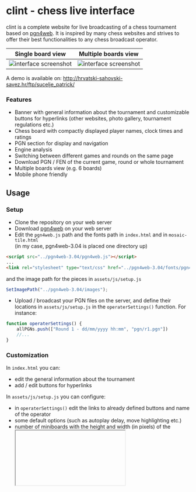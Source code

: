 # clint - chess live interface
clint is a complete website for live broadcasting of a chess tournament based on [pgn4web][2]. It is inspired by many chess websites and strives to offer their best functionalities to any chess broadcast operator.

Single board view | Multiple boards view
:---:|:---:
![interface screenshot][1a] | ![interface screenshot][1b]

A demo is available on: http://hrvatski-sahovski-savez.hr/ftp/sucelje_patrick/

### Features
* Banner with general information about the tournament and customizable buttons for hyperlinks (other websites, photo gallery, tournament regulations etc.) 
* Chess board with compactly displayed player names, clock times and ratings
* PGN section for display and navigation
* Engine analysis
* Switching between different games and rounds on the same page
* Download PGN / FEN of the current game, round or whole tournament
* Multiple boards view (e.g. 6 boards)
* Mobile phone friendly

## Usage
### Setup
* Clone the repository on your web server
* Download [pgn4web][2] on your web server
* Edit the `pgn4web.js` path and the fonts path in `index.html` and in `mosaic-tile.html`  
(in my case, pgn4web-3.04 is placed one directory up)
```html
<script src="../pgn4web-3.04/pgn4web.js"></script>
...
<link rel="stylesheet" type="text/css" href="../pgn4web-3.04/fonts/pgn4web-font-ChessSansUsual.css">
```
and the image path for the pieces in `assets/js/setup.js`
```javascript
SetImagePath("../pgn4web-3.04/images");
```

* Upload / broadcast your PGN files on the server, and define their locations in `assets/js/setup.js` in the `operaterSettings()` function. For instance:
```javascript
function operaterSettings() {
    allPGNs.push(["Round 1 - dd/mm/yyyy hh:mm", "pgn/r1.pgn"])
    //...
}
```
### Customization
In `index.html` you can:
* edit the general information about the tournament
* add / edit buttons for hyperlinks

In `assets/js/setup.js` you can configure:
* in `operaterSettings()` edit the links to already defined buttons and name of the operator
* some default options (such as autoplay delay, move highlighting etc.)
* number of miniboards with the height and width (in pixels) of the <iframe> in which the miniboard will be embedded
```javascript
let numberMiniboards = 6;
let miniboardWidth = 330;
let miniboardHeight = 410;
```

In `assets/js/mosaic-setup.js` you can configure the size (in pixels) of a miniboard. For example:
```javascript
adjustBoardSize(300);
```

In `assets/style.css` you can do some basic configuration of used colors. The customization of colors will be systematically addressed later
```css
:root {
    --bg-color: #F3F3F3;
    --first-color: #DCDCDC;
}
```


## Notes
* The page is currently in Croatian. With little effort, it can be translated to any language
* The repository includes sample PGN files from the [42nd Chess Olympiad][4], which are present only for illustrational purposes. Each PGN file includes cca. 600 games

## Credits and license
* This website is based on [pgn4web][2]
* The engine currently used is Stockfish compiled to JavaScript. The release is obtained from [stockfish.js][3]
* Icons present on the website are from [Flaticon][5] (made by [PixelPerfect][8] and [Freepik][9]), or from [Wikimedia][6]
* The above items remains subject to their original licenses (if any)
* Remaining clint code is Copyright (c) 2020 Patrick Nikić (see [LICENSE][7] file)
* You are free to use clint for your website. You are encouraged to notify me if you are using clint

## Future work:
* Translation
* Add functionality for live time countdown during broadcast
* Add snackbar-like notifications when a moves is played
* Monitor number of visitors
* Implement resizable board
* Fix some responsive design issues (regarding to mobile phone rotations)
* Customization of colors

[1a]: https://i.imgur.com/ZmfilnT.png
[1b]: https://i.imgur.com/rYu38s4.png
[2]: http://pgn4web.casaschi.net/
[3]: https://github.com/niklasf/stockfish.js
[4]: https://en.wikipedia.org/wiki/42nd_Chess_Olympiad
[5]: https://www.flaticon.com/
[6]: https://www.wikimedia.org/
[7]: https://github.com/pnikic/clint/blob/master/LICENSE
[8]: https://www.flaticon.com/authors/pixel-perfect
[9]: https://www.flaticon.com/authors/freepik
